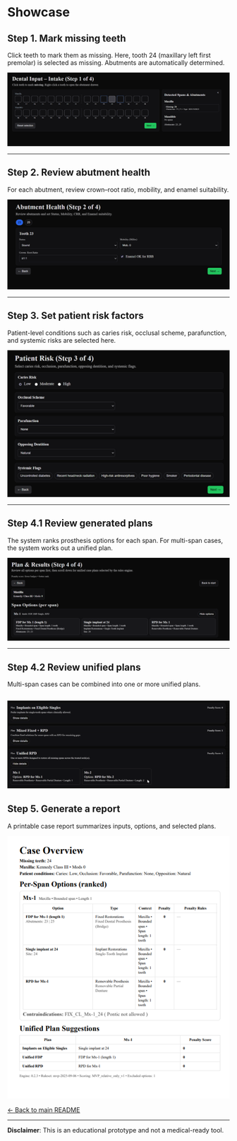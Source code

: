
# Showcase

## Step 1. Mark missing teeth
Click teeth to mark them as missing. Here, tooth 24 (maxillary left first premolar) is selected as missing. Abutments are automatically determined. 

![Intake step](./screen1.png)

---

## Step 2. Review abutment health
For each abutment, review crown–root ratio, mobility, and enamel suitability.

![Abutment health step](./screen2.png)

---

## Step 3. Set patient risk factors
Patient-level conditions such as caries risk, occlusal scheme, parafunction, and systemic risks are selected here.

![Patient risk step](./screen3.png)

---

## Step 4.1 Review generated plans
The system ranks prosthesis options for each span. For multi-span cases, the system works out a unified plan.

![Plan results](./screen401.png)

---

## Step 4.2 Review unified plans
Multi-span cases can be combined into one or more unified plans. 

![Unified plan results](./screen403.png)
---

## Step 5. Generate a report
A printable case report summarizes inputs, options, and selected plans.

![Case overview](./screen5.png)

[← Back to main README](../README.md)

---
 **Disclaimer**: This is an educational prototype and not a medical-ready tool.  

